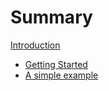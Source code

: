 # Summary

[Introduction](./README.md)
 - [Getting Started](./getting-started.md)
 - [A simple example](./simple.md)

